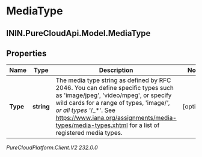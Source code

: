 # MediaType

## ININ.PureCloudApi.Model.MediaType

## Properties

|Name | Type | Description | Notes|
|------------ | ------------- | ------------- | -------------|
| **Type** | **string** | The media type string as defined by RFC 2046. You can define specific types such as &#39;image/jpeg&#39;, &#39;video/mpeg&#39;, or specify wild cards for a range of types, &#39;image/_*&#39;, or all types &#39;*_/_*&#39;. See https://www.iana.org/assignments/media-types/media-types.xhtml for a list of registered media types. | [optional] |



_PureCloudPlatform.Client.V2 232.0.0_
